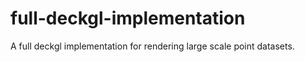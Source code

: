 # full-deckgl-implementation
A full deckgl implementation for rendering large scale point datasets.
